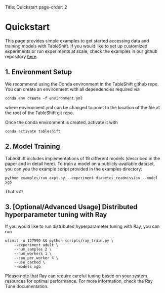 Title: Quickstart
page-order: 2

# Quickstart
This page provides simple examples to get started accessing data and training models with TableShift. If you would like to set up customized experiments or run experiments at scale, check the examples in our github repository [here](https://github.com/mlfoundations/tableshift/tree/main/examples).

## 1. Environment Setup
We recommend using the Conda environment in the TableShift github repo. You can create an environment with all dependencies required via

```
conda env create -f environment.yml
```

where environment.yml can be changed to point to the location of the file at the root of the TableShift git repo.

Once the conda environment is created, activate it with

```conda activate tableshift```

## 2. Model Training
TableShift includes implementations of 19 different models (described in the paper and in detail here). To train a model on a publicly-available dataset, you can you the example script provided in the examples directory:

```
python examples/run_expt.py --experiment diabetes_readmission --model xgb
```

That's it!

## 3. [Optional/Advanced Usage] Distributed hyperparameter tuning with Ray
If you would like to run distributed hyperparameter tuning with Ray, you can run

```
ulimit -u 127590 && python scripts/ray_train.py \ 
    --experiment adult \ 
    --num_samples 2 \ 
    --num_workers 1 \ 
    --cpu_per_worker 4 \ 
    --use_cached \ 
    --models xgb
```

Please note that Ray can require careful tuning based on your system resources for optimal performance. For more information, check the Ray Tune documentation.
